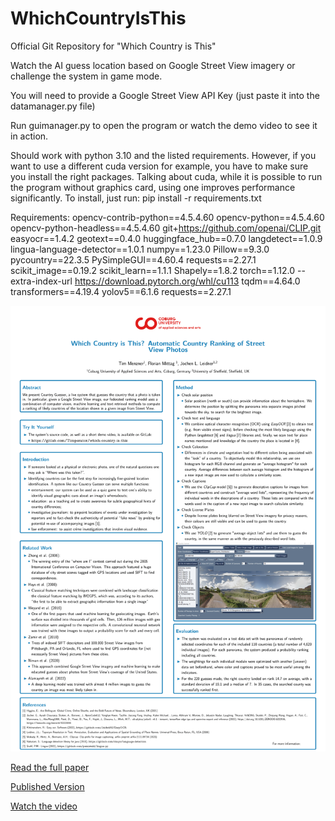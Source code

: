 # WhichCountryIsThis

Official Git Repository for "Which Country is This"

Watch the AI guess location based on Google Street View imagery or challenge the system in game mode. 

You will need to provide a Google Street View API Key (just paste it into the datamanager.py file)

Run guimanager.py to open the program or watch the demo video to see it in action.

Should work with python 3.10 and the listed requirements. However, if you want to use a different cuda version for example, you have to make sure you install the right packages. Talking about cuda, while it is possible to run the program without graphics card, using one improves performance significantly.
To install, just run: pip install -r requirements.txt 

Requirements:
opencv-contrib-python==4.5.4.60
opencv-python==4.5.4.60
opencv-python-headless==4.5.4.60
git+https://github.com/openai/CLIP.git
easyocr==1.4.2
geotext==0.4.0
huggingface_hub==0.7.0
langdetect==1.0.9
lingua-language-detector==1.0.1
numpy==1.23.0
Pillow==9.3.0
pycountry==22.3.5
PySimpleGUI==4.60.4
requests==2.27.1
scikit_image==0.19.2
scikit_learn==1.1.1
Shapely==1.8.2 
torch==1.12.0 --extra-index-url https://download.pytorch.org/whl/cu113
tqdm==4.64.0
transformers==4.19.4
yolov5==6.1.6
requests==2.27.1

![Poster](CountryGuesser_Poster__ECIR_2023.png)

[Read the full paper](Which_Country_is_This___ECIR_23_Demo_.pdf)

[Published Version](https://link.springer.com/chapter/10.1007/978-3-031-28241-6_26)

[Watch the video](which_country_is_this_demo.mp4)


